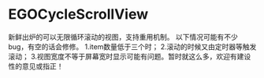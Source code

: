 # EGOCycleScrollView
新鲜出炉的可以无限循环滚动的视图，支持重用机制。
以下情况可能有不少bug，有空的话会修修。
1.item数量低于三个时；
2.滚动的时候又由定时器等触发滚动；
3.视图宽度不等于屏幕宽时显示可能有问题。暂时就这么多，欢迎有建设性的意见或指正！
